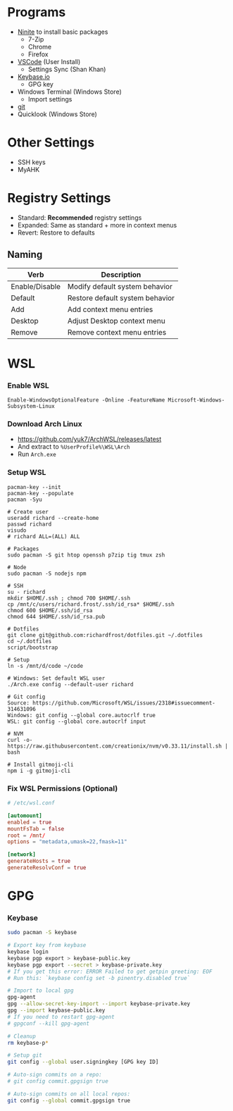 # Programs
- [Ninite](https://www.ninite.com) to install basic packages
  - 7-Zip
  - Chrome
  - Firefox
- [VSCode](https://code.visualstudio.com/download) (User Install)
  - Settings Sync (Shan Khan)
- [Keybase.io](https://keybase.io/)
  - GPG key
- Windows Terminal (Windows Store)
  - Import settings
- [git](https://git-scm.com/download/win)
- Quicklook (Windows Store)

# Other Settings
- SSH keys
- MyAHK

# Registry Settings
- Standard: **Recommended** registry settings
- Expanded: Same as standard + more in context menus
- Revert: Restore to defaults

## Naming
| Verb           | Description                     |
| -------------- | ------------------------------- |
| Enable/Disable | Modify default system behavior  |
| Default        | Restore default system behavior |
| Add            | Add context menu entries        |
| Desktop        | Adjust Desktop context menu     |
| Remove         | Remove context menu entries     |

# WSL
### Enable WSL
```shell
Enable-WindowsOptionalFeature -Online -FeatureName Microsoft-Windows-Subsystem-Linux
```

### Download Arch Linux
- https://github.com/yuk7/ArchWSL/releases/latest
- And extract to `%UserProfile%\WSL\Arch`
- Run `Arch.exe`

### Setup WSL
```shell
pacman-key --init
pacman-key --populate
pacman -Syu

# Create user
useradd richard --create-home
passwd richard
visudo
# richard ALL=(ALL) ALL

# Packages
sudo pacman -S git htop openssh p7zip tig tmux zsh

# Node
sudo pacman -S nodejs npm

# SSH
su - richard
mkdir $HOME/.ssh ; chmod 700 $HOME/.ssh
cp /mnt/c/users/richard.frost/.ssh/id_rsa* $HOME/.ssh
chmod 600 $HOME/.ssh/id_rsa
chmod 644 $HOME/.ssh/id_rsa.pub

# Dotfiles
git clone git@github.com:richardfrost/dotfiles.git ~/.dotfiles
cd ~/.dotfiles
script/bootstrap

# Setup
ln -s /mnt/d/code ~/code

# Windows: Set default WSL user
./Arch.exe config --default-user richard

# Git config
Source: https://github.com/Microsoft/WSL/issues/2318#issuecomment-314631096
Windows: git config --global core.autocrlf true
WSL: git config --global core.autocrlf input

# NVM
curl -o- https://raw.githubusercontent.com/creationix/nvm/v0.33.11/install.sh | bash

# Install gitmoji-cli
npm i -g gitmoji-cli
```

### Fix WSL Permissions (Optional)
```conf
# /etc/wsl.conf

[automount]
enabled = true
mountFsTab = false
root = /mnt/
options = "metadata,umask=22,fmask=11"

[network]
generateHosts = true
generateResolvConf = true
```

# GPG
### Keybase
```sh
sudo pacman -S keybase

# Export key from keybase
keybase login
keybase pgp export > keybase-public.key
keybase pgp export --secret > keybase-private.key
# If you get this error: ERROR Failed to get getpin greeting: EOF
# Run this: `keybase config set -b pinentry.disabled true`

# Import to local gpg
gpg-agent
gpg --allow-secret-key-import --import keybase-private.key
gpg --import keybase-public.key
# If you need to restart gpg-agent
# gpgconf --kill gpg-agent

# Cleanup
rm keybase-p*

# Setup git
git config --global user.signingkey [GPG key ID]

# Auto-sign commits on a repo:
# git config commit.gpgsign true

# Auto-sign commits on all local repos:
git config --global commit.gpgsign true
